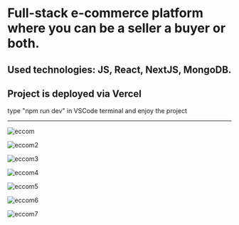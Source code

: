 # Full-stack e-commerce platform where you can be  a seller  a buyer or both.
Used technologies: JS, React, NextJS, MongoDB.
------------------------------------------------------
Project is deployed via Vercel
------------------------------------------------------
type "npm run dev" in VSCode terminal and enjoy the project
 
------------------------------------------------------
![eccom](https://github.com/user-attachments/assets/228aa64f-4d98-4414-b3e9-9843e0a478c9)

![eccom2](https://github.com/user-attachments/assets/ae5553d0-e939-4ad3-93a7-71d0c64c19ed)

![eccom3](https://github.com/user-attachments/assets/680e268c-76dd-473c-ad3b-2b1da3b32b17)

![eccom4](https://github.com/user-attachments/assets/0b7ca647-fb57-4138-bd85-0b549f6bac1d)

![eccom5](https://github.com/user-attachments/assets/adaa2cce-c52b-4fff-8aaf-787a3e168acb)

![eccom6](https://github.com/user-attachments/assets/62a50618-976e-4e13-bd70-71823ef7a369)

![eccom7](https://github.com/user-attachments/assets/eb3d7cc2-714d-4570-a8ea-3975090592d7)
